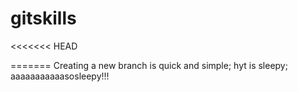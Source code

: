 # gitskills
<<<<<<< HEAD

=======
Creating a new branch is quick and simple;
hyt is sleepy;
aaaaaaaaaaasosleepy!!!
